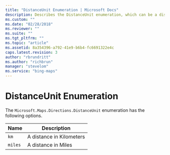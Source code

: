 ```yaml
---
title: "DistanceUnit Enumeration | Microsoft Docs"
description: Describes the DistanceUnit enumeration, which can be a distance defined in miles or kilometers.
ms.custom: ""
ms.date: "02/28/2018"
ms.reviewer: ""
ms.suite: ""
ms.tgt_pltfrm: ""
ms.topic: "article"
ms.assetid: 8a354396-a792-41e9-b6b4-fc6691322e4c
caps.latest.revision: 3
author: "rbrundritt"
ms.author: "richbrun"
manager: "stevelom"
ms.service: "bing-maps"
---
```


# DistanceUnit Enumeration

 The `Microsoft.Maps.Directions.DistanceUnit` enumeration has the following options.

| Name         | Description               |
|--------------|---------------------------|
| `km`         | A distance in Kilometers  |  
| `miles`      | A distance in Miles       |
